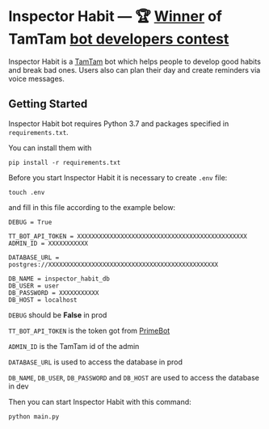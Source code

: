 # Inspector Habit — 🏆 [Winner](https://tamtam.chat/botapichannel/AW5LroptDXs) of TamTam [bot developers contest](https://blog.tamtam.chat/ru/2019/08/02/)

Inspector Habit is a [TamTam](https://tamtam.chat/) bot which helps people to develop good habits and break bad ones. Users also can plan their day and create reminders via voice messages.


## Getting Started

Inspector Habit bot requires Python 3.7 and packages specified in ```requirements.txt```.

You can install them with

```
pip install -r requirements.txt
```

Before you start Inspector Habit it is necessary to create ```.env``` file:

```
touch .env
```

and fill in this file according to the example below:

```
DEBUG = True

TT_BOT_API_TOKEN = XXXXXXXXXXXXXXXXXXXXXXXXXXXXXXXXXXXXXXXXXXXXXXX
ADMIN_ID = XXXXXXXXXXX

DATABASE_URL = postgres://XXXXXXXXXXXXXXXXXXXXXXXXXXXXXXXXXXXXXXXXXXXXXXX

DB_NAME = inspector_habit_db
DB_USER = user
DB_PASSWORD = XXXXXXXXXXX
DB_HOST = localhost
```

```DEBUG``` should be **False** in prod

```TT_BOT_API_TOKEN``` is the token got from [PrimeBot](https://tt.me/primebot)

```ADMIN_ID``` is the TamTam id of the admin

```DATABASE_URL``` is used to access the database in prod

```DB_NAME```, ```DB_USER```, ```DB_PASSWORD``` and  ```DB_HOST```  are used to access the database in dev

Then you can start Inspector Habit with this command:

```
python main.py
```

